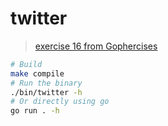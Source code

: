 # twitter

> [exercise 16 from Gophercises](https://gophercises.com/exercises/twitter)

```bash
# Build
make compile
# Run the binary
./bin/twitter -h
# Or directly using go
go run . -h
```
